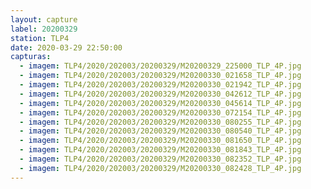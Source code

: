 ```yaml
---
layout: capture
label: 20200329
station: TLP4
date: 2020-03-29 22:50:00
capturas:
  - imagem: TLP4/2020/202003/20200329/M20200329_225000_TLP_4P.jpg
  - imagem: TLP4/2020/202003/20200329/M20200330_021658_TLP_4P.jpg
  - imagem: TLP4/2020/202003/20200329/M20200330_021942_TLP_4P.jpg
  - imagem: TLP4/2020/202003/20200329/M20200330_042612_TLP_4P.jpg
  - imagem: TLP4/2020/202003/20200329/M20200330_045614_TLP_4P.jpg
  - imagem: TLP4/2020/202003/20200329/M20200330_072154_TLP_4P.jpg
  - imagem: TLP4/2020/202003/20200329/M20200330_080255_TLP_4P.jpg
  - imagem: TLP4/2020/202003/20200329/M20200330_080540_TLP_4P.jpg
  - imagem: TLP4/2020/202003/20200329/M20200330_081650_TLP_4P.jpg
  - imagem: TLP4/2020/202003/20200329/M20200330_081843_TLP_4P.jpg
  - imagem: TLP4/2020/202003/20200329/M20200330_082352_TLP_4P.jpg
  - imagem: TLP4/2020/202003/20200329/M20200330_082428_TLP_4P.jpg
---
```

